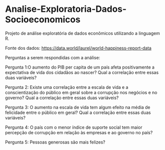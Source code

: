 # Analise-Exploratoria-Dados-Socioeconomicos
Projeto de análise exploratória de dados econômicos utilizando a linguagem R.

Fonte dos dados: https://data.world/laurel/world-happiness-report-data

Perguntas a serem respondidas com a análise:

Pergunta 1:O aumento do PIB per capita de um país afeta positivamente a expectativa de vida dos cidadãos ao nascer? Qual a correlação entre essas duas variáveis?

Pergunta 2: Existe uma correlação entre a escala de vida e a conscientização do público em geral sobre a corrupção nos negócios e no governo? Qual a correlação entre essas duas variáveis?

Pergunta 3: O aumento na escala de vida tem algum efeito na média de felicidade entre o público em geral? Qual a correlação entre essas duas variáveis?

Pergunta 4: O país com o menor índice de suporte social tem maior percepção de corrupção em relação às empresas e ao governo no país?

Pergunta 5: Pessoas generosas são mais felizes?